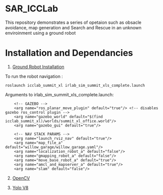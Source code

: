 # SAR_ICCLab

This repository demonstrates a series of opetaion such as obsacle avoidance, map generation and Search and Rescue in an unknown enviroinment using a ground robot

# Installation and Dependancies

1. [Ground Robot Installation](https://github.com/icclab/rosdocked-irlab)

To run the robot navigation :

	roslaunch icclab_summit_xl irlab_sim_summit_xls_complete.launch
  
  Arguments to irlab_sim_summit_xls_complete.launch:

        <!-- GAZEBO -->
        <arg name="ros_planar_move_plugin" default="true"/> <!-- disables gazebo ros_control plugin -->
        <arg name="gazebo_world" default="$(find icclab_summit_xl)/worlds/summit_xl_office.world"/>
        <arg name="gazebo_gui" default="true"/>

        <!-- NAV STACK PARAMS -->
        <arg name="launch_rviz_nav" default="true"/>
        <arg name="map_file_a" default="willow_garage/willow_garage.yaml"/>
        <arg name="localization_robot_a" default="false"/>
        <arg name="gmapping_robot_a" default="false"/>
        <arg name="move_base_robot_a" default="true"/>
        <arg name="amcl_and_mapserver_a" default="true"/>
        <arg name="slam" default="false"/>
        
        
        
2. [OpenCV](https://github.com/opencv/opencv-python)

3. [Yolo V8](https://github.com/ultralytics/ultralytics)
  
